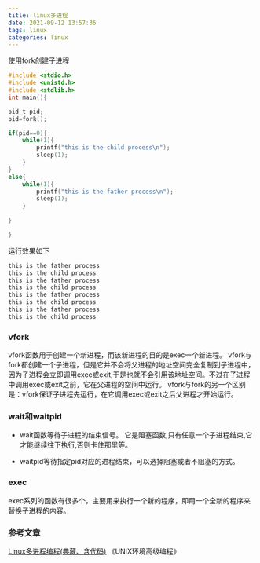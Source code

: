 ```yaml
---
title: linux多进程
date: 2021-09-12 13:57:36
tags: linux
categories: linux
---
```

使用fork创建子进程

```c
#include <stdio.h>
#include <unistd.h>
#include <stdlib.h>
int main(){

pid_t pid;
pid=fork();

if(pid==0){
	while(1){
		printf("this is the child process\n");
		sleep(1);
	}
}
else{
	while(1){
		printf("this is the father process\n");
		sleep(1);
	}
	
}

}
```
运行效果如下
```c
this is the father process
this is the child process
this is the father process
this is the child process
this is the father process
this is the child process
this is the father process
this is the child process

```

### vfork
vfork函数用于创建一个新进程，而该新进程的目的是exec一个新进程。
vfork与fork都创建一个子进程，但是它并不会将父进程的地址空间完全复制到子进程中，因为子进程会立即调用exec或exit,于是也就不会引用该地址空间。不过在子进程中调用exec或exit之前，它在父进程的空间中运行。
vfork与fork的另一个区别是：vfork保证子进程先运行，在它调用exec或exit之后父进程才开始运行。

### wait和waitpid
* wait函数等待子进程的结束信号。
它是阻塞函数,只有任意一个子进程结束,它才能继续往下执行,否则卡住那里等。

* waitpid等待指定pid对应的进程结束，可以选择阻塞或者不阻塞的方式。
### exec
exec系列的函数有很多个，主要用来执行一个新的程序，即用一个全新的程序来替换子进程的内容。


### 参考文章
[Linux多进程编程(典藏、含代码)](https://blog.csdn.net/weixin_40519315/article/details/104156838?ops_request_misc=%257B%2522request%255Fid%2522%253A%2522162976969216780255264774%2522%252C%2522scm%2522%253A%252220140713.130102334..%2522%257D&request_id=162976969216780255264774&biz_id=0&utm_medium=distribute.pc_search_result.none-task-blog-2~all~sobaiduend~default-2-104156838.first_rank_v2_pc_rank_v29&utm_term=linux%E5%A4%9A%E8%BF%9B%E7%A8%8B&spm=1018.2226.3001.4187)
《UNIX环境高级编程》